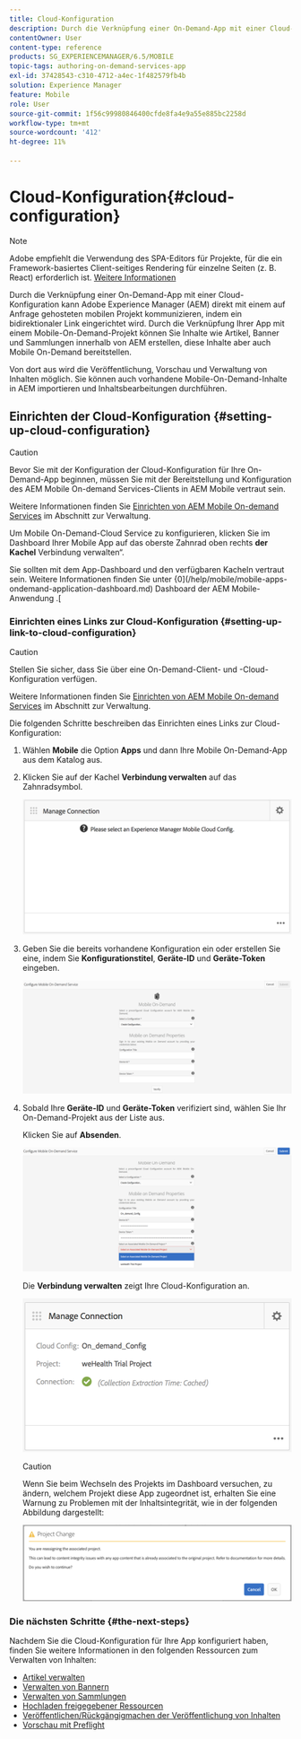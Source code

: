 ```yaml
---
title: Cloud-Konfiguration
description: Durch die Verknüpfung einer On-Demand-App mit einer Cloud-Konfiguration kann Adobe Experience Manager (AEM) direkt mit einem auf Anfrage gehosteten mobilen Projekt kommunizieren, indem ein bidirektionaler Link eingerichtet wird. Auf dieser Seite erfahren Sie mehr.
contentOwner: User
content-type: reference
products: SG_EXPERIENCEMANAGER/6.5/MOBILE
topic-tags: authoring-on-demand-services-app
exl-id: 37428543-c310-4712-a4ec-1f482579fb4b
solution: Experience Manager
feature: Mobile
role: User
source-git-commit: 1f56c99980846400cfde8fa4e9a55e885bc2258d
workflow-type: tm+mt
source-wordcount: '412'
ht-degree: 11%

---
```


# Cloud-Konfiguration{#cloud-configuration}

>[!NOTE]
>
>Adobe empfiehlt die Verwendung des SPA-Editors für Projekte, für die ein Framework-basiertes Client-seitiges Rendering für einzelne Seiten (z. B. React) erforderlich ist. [Weitere Informationen](/help/sites-developing/spa-overview.md)

Durch die Verknüpfung einer On-Demand-App mit einer Cloud-Konfiguration kann Adobe Experience Manager (AEM) direkt mit einem auf Anfrage gehosteten mobilen Projekt kommunizieren, indem ein bidirektionaler Link eingerichtet wird. Durch die Verknüpfung Ihrer App mit einem Mobile-On-Demand-Projekt können Sie Inhalte wie Artikel, Banner und Sammlungen innerhalb von AEM erstellen, diese Inhalte aber auch Mobile On-Demand bereitstellen.

Von dort aus wird die Veröffentlichung, Vorschau und Verwaltung von Inhalten möglich. Sie können auch vorhandene Mobile-On-Demand-Inhalte in AEM importieren und Inhaltsbearbeitungen durchführen.

## Einrichten der Cloud-Konfiguration {#setting-up-cloud-configuration}

>[!CAUTION]
>
>Bevor Sie mit der Konfiguration der Cloud-Konfiguration für Ihre On-Demand-App beginnen, müssen Sie mit der Bereitstellung und Konfiguration des AEM Mobile On-demand Services-Clients in AEM Mobile vertraut sein.
>
>Weitere Informationen finden Sie [Einrichten von AEM Mobile On-demand Services](/help/mobile/aem-mobile-setup.md) im Abschnitt zur Verwaltung.

Um Mobile On-Demand-Cloud Service zu konfigurieren, klicken Sie im Dashboard Ihrer Mobile App auf das oberste Zahnrad oben rechts **der Kachel** Verbindung verwalten“.

Sie sollten mit dem App-Dashboard und den verfügbaren Kacheln vertraut sein. Weitere Informationen finden Sie unter {0](/help/mobile/mobile-apps-ondemand-application-dashboard.md) Dashboard der AEM Mobile-Anwendung .[

### Einrichten eines Links zur Cloud-Konfiguration {#setting-up-link-to-cloud-configuration}

>[!CAUTION]
>
>Stellen Sie sicher, dass Sie über eine On-Demand-Client- und -Cloud-Konfiguration verfügen.
>
>Weitere Informationen finden Sie [Einrichten von AEM Mobile On-demand Services](/help/mobile/aem-mobile-setup.md) im Abschnitt zur Verwaltung.

Die folgenden Schritte beschreiben das Einrichten eines Links zur Cloud-Konfiguration:

1. Wählen **Mobile** die Option **Apps** und dann Ihre Mobile On-Demand-App aus dem Katalog aus.
1. Klicken Sie auf der Kachel **Verbindung verwalten** auf das Zahnradsymbol.

   ![chlimage_1-65](assets/chlimage_1-65.png)

1. Geben Sie die bereits vorhandene Konfiguration ein oder erstellen Sie eine, indem Sie **Konfigurationstitel**, **Geräte-ID** und **Geräte-Token** eingeben.

   ![chlimage_1-66](assets/chlimage_1-66.png)

1. Sobald Ihre **Geräte-ID** und **Geräte-Token** verifiziert sind, wählen Sie Ihr On-Demand-Projekt aus der Liste aus.

   Klicken Sie auf **Absenden**.

   ![chlimage_1-67](assets/chlimage_1-67.png)

   Die **Verbindung verwalten** zeigt Ihre Cloud-Konfiguration an.

   ![chlimage_1-68](assets/chlimage_1-68.png)

   >[!CAUTION]
   >
   >Wenn Sie beim Wechseln des Projekts im Dashboard versuchen, zu ändern, welchem Projekt diese App zugeordnet ist, erhalten Sie eine Warnung zu Problemen mit der Inhaltsintegrität, wie in der folgenden Abbildung dargestellt:

   ![chlimage_1-69](assets/chlimage_1-69.png)

### Die nächsten Schritte {#the-next-steps}

Nachdem Sie die Cloud-Konfiguration für Ihre App konfiguriert haben, finden Sie weitere Informationen in den folgenden Ressourcen zum Verwalten von Inhalten:

* [Artikel verwalten](/help/mobile/mobile-on-demand-managing-articles.md)
* [Verwalten von Bannern](/help/mobile/mobile-on-demand-managing-banners.md)
* [Verwalten von Sammlungen](/help/mobile/mobile-on-demand-managing-collections.md)
* [Hochladen freigegebener Ressourcen](/help/mobile/mobile-on-demand-shared-resources.md)
* [Veröffentlichen/Rückgängigmachen der Veröffentlichung von Inhalten](/help/mobile/mobile-on-demand-publishing-unpublishing.md)
* [Vorschau mit Preflight](/help/mobile/aem-mobile-manage-ondemand-services.md)
